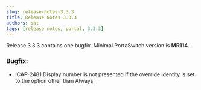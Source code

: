 ```yaml
---
slug: release-notes-3.3.3
title: Release Notes 3.3.3
authors: sat
tags: [release notes, portal, 3.3.3]
---
```


Release 3.3.3 contains one bugfix. 
Minimal PortaSwitch version is **MR114**.

### Bugfix:
- ICAP-2481 Display number is not presented if the override identity is set to the option other than Always